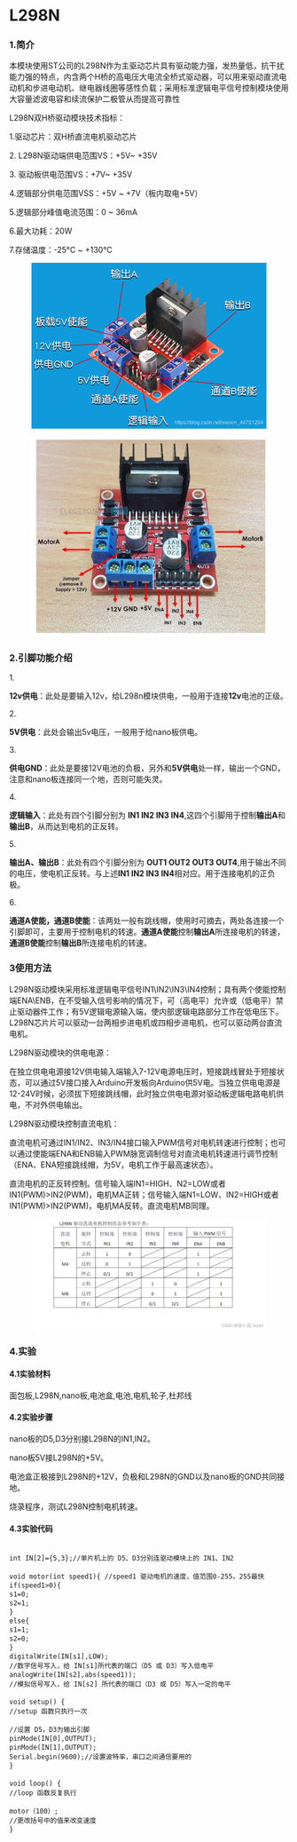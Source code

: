 # L298N

### 1.简介

&#x20;      本模块使用ST公司的L298N作为主驱动芯片具有驱动能力强，发热量低，抗干扰能力强的特点，内含两个H桥的高电压大电流全桥式驱动器，可以用来驱动直流电动机和步进电动机、继电器线圈等感性负载；采用标准逻辑电平信号控制模块使用大容量滤波电容和续流保护二极管从而提高可靠性

L298N双H桥驱动模块技术指标：

1.驱动芯片：双H桥直流电机驱动芯片

2\. L298N驱动端供电范围VS：+5V\~ +35V

3\. 驱动板供电范围VS：+7V\~ +35V

4.逻辑部分供电范围VSS：+5V \~ +7V（板内取电+5V）

5.逻辑部分峰值电流范围：0 \~ 36mA

6.最大功耗：20W

7.存储温度：-25°C \~ +130°C





<figure><img src="../.gitbook/assets/20201222205844993.png" alt=""><figcaption></figcaption></figure>

<figure><img src="../.gitbook/assets/55f7cd5aabaa4dda8fd2fddb7248c4ef.png" alt=""><figcaption></figcaption></figure>

### 2.引脚功能介绍

1\.

**12v供电**：此处是要输入12v，给L298n模块供电，一般用于连接**12v**电池的正级。

2\.

**5V供电**：此处会输出5v电压，一般用于给nano板供电。

3\.

**供电GND**：此处是要接12V电池的负极，另外和**5V供电**处一样，输出一个GND，注意和nano板连接同一个地，否则可能失灵。

4\.

**逻辑输入**：此处有四个引脚分别为 **IN1 IN2 IN3 IN4**,这四个引脚用于控制**输出A**和**输出B**，从而达到电机的正反转。

5\.

**输出A、输出B**：此处有四个引脚分别为 **OUT1 OUT2 OUT3 OUT4**,用于输出不同的电压，使电机正反转。与上述**IN1 IN2 IN3 IN4**相对应。用于连接电机的正负极。

6\.

**通道A使能，通道B使能**：该两处一般有跳线帽，使用时可摘去，两处各连接一个引脚即可，主要用于控制电机的转速。**通道A使能**控制**输出A**所连接电机的转速，**通道B使能**控制**输出B**所连接电机的转速。



### 3使用方法

L298N驱动模块采用标准逻辑电平信号IN1\IN2\IN3\IN4控制；具有两个使能控制端ENA\ENB，在不受输入信号影响的情况下，可（高电平）允许或（低电平）禁止驱动器件工作；有5V逻辑电源输入端，使内部逻辑电路部分工作在低电压下。L298N芯片片可以驱动一台两相步进电机或四相步进电机，也可以驱动两台直流电机。

L298N驱动模块的供电电源：

在独立供电电源接12V供电输入端输入7-12V电源电压时，短接跳线冒处于短接状态，可以通过5V接口接入Arduino开发板向Arduino供5V电。当独立供电电源是12-24V时候，必须拔下短接跳线帽，此时独立供电电源对驱动板逻辑电路电机供电，不对外供电输出。



L298N驱动模块控制直流电机：

直流电机可通过IN1/IN2、IN3/IN4接口输入PWM信号对电机转速进行控制；也可以通过使能端ENA和ENB输入PWM脉宽调制信号对直流电机转速进行调节控制（ENA、ENA短接跳线帽，为5V，电机工作于最高速状态）。

直流电机的正反转控制。信号输入端IN1=HIGH、N2=LOW或者IN1(PWM)>IN2(PWM)，电机MA正转；信号输入端N1=LOW、IN2=HIGH或者IN1(PWM)>IN2(PWM)，电机MA反转。直流电机MB同理。

<figure><img src="../.gitbook/assets/c06e1821406d41bea434e03a88c36d3b.png" alt=""><figcaption></figcaption></figure>

### 4.实验

#### 4.1实验材料

面包板,L298N,nano板,电池盒,电池,电机,轮子,杜邦线

#### 4.2实验步骤

nano板的D5,D3分别接L298N的IN1,IN2。

nano板5V接L298N的+5V。

电池盒正极接到L298N的+12V，负极和L298N的GND以及nano板的GND共同接地。

烧录程序，测试L298N控制电机转速。

#### 4.3实验代码

```

int IN[2]={5,3};//单片机上的 D5、D3分别连驱动模块上的 IN1、IN2

void motor(int speed1){ //speed1 驱动电机的速度，值范围0-255，255最快
if(speed1>0){ 
s1=0;
s2=1;
} 
else{
s1=1;
s2=0;
} 
digitalWrite(IN[s1],LOW); 
//数字信号写入，给 IN[s1]所代表的端口（D5 或 D3）写入低电平
analogWrite(IN[s2],abs(speed1));
//模拟信号写入，给 IN[s2] 所代表的端口（D3 或 D5）写入一定的电平 

void setup() {
//setup 函数只执行一次

//设置 D5，D3为输出引脚
pinMode(IN[0],OUTPUT);
pinMode(IN[1],OUTPUT);
Serial.begin(9600);//设置波特率，串口之间通信要用的
}

void loop() { 
//loop 函数反复执行

motor（100）;
//更改括号中的值来改变速度
}
```

